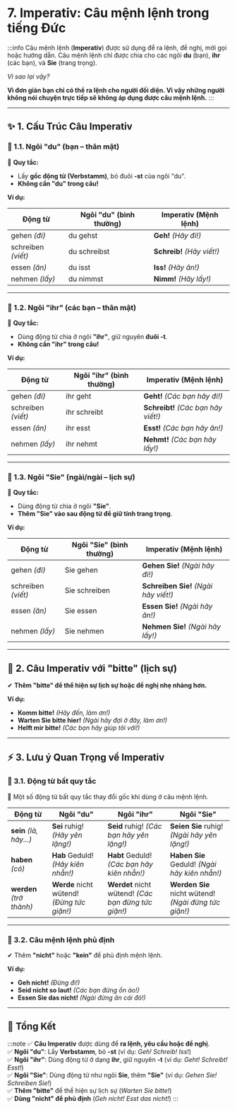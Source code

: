 # 7. Imperativ: Câu mệnh lệnh trong tiếng Đức
:::info
Câu mệnh lệnh (**Imperativ**) được sử dụng để ra lệnh, đề nghị, mời gọi hoặc hướng dẫn. Câu mệnh lệnh chỉ được chia cho các ngôi **du** (bạn), **ihr** (các bạn), và **Sie** (trang trọng).

*Vì sao lại vậy?*

**Vì đơn giản bạn chỉ có thể ra lệnh cho người đối diện. Vì vậy những người không nói chuyện trực tiếp sẽ không áp dụng được câu mệnh lệnh.**
:::

---
## **✨ 1. Cấu Trúc Câu Imperativ**

### **🔹 1.1. Ngôi "du" (bạn – thân mật)**

📌 **Quy tắc:**

- Lấy **gốc động từ (Verbstamm)**, bỏ đuôi **-st** của ngôi "du".
- **Không cần "du" trong câu!**

**Ví dụ:**

|**Động từ**|**Ngôi "du" (bình thường)**|**Imperativ (Mệnh lệnh)**|
|---|---|---|
|gehen _(đi)_|du gehst|**Geh!** _(Hãy đi!)_|
|schreiben _(viết)_|du schreibst|**Schreib!** _(Hãy viết!)_|
|essen _(ăn)_|du isst|**Iss!** _(Hãy ăn!)_|
|nehmen _(lấy)_|du nimmst|**Nimm!** _(Hãy lấy!)_|

---

### **🔹 1.2. Ngôi "ihr" (các bạn – thân mật)**

📌 **Quy tắc:**

- Dùng động từ chia ở ngôi **"ihr"**, giữ nguyên **đuôi -t**.
- **Không cần "ihr" trong câu!**

**Ví dụ:**

|**Động từ**|**Ngôi "ihr" (bình thường)**|**Imperativ (Mệnh lệnh)**|
|---|---|---|
|gehen _(đi)_|ihr geht|**Geht!** _(Các bạn hãy đi!)_|
|schreiben _(viết)_|ihr schreibt|**Schreibt!** _(Các bạn hãy viết!)_|
|essen _(ăn)_|ihr esst|**Esst!** _(Các bạn hãy ăn!)_|
|nehmen _(lấy)_|ihr nehmt|**Nehmt!** _(Các bạn hãy lấy!)_|

---

### **🔹 1.3. Ngôi "Sie" (ngài/ngài – lịch sự)**

📌 **Quy tắc:**

- Dùng động từ chia ở ngôi **"Sie"**.
- **Thêm "Sie" vào sau động từ để giữ tính trang trọng**.

**Ví dụ:**

|**Động từ**|**Ngôi "Sie" (bình thường)**|**Imperativ (Mệnh lệnh)**|
|---|---|---|
|gehen _(đi)_|Sie gehen|**Gehen Sie!** _(Ngài hãy đi!)_|
|schreiben _(viết)_|Sie schreiben|**Schreiben Sie!** _(Ngài hãy viết!)_|
|essen _(ăn)_|Sie essen|**Essen Sie!** _(Ngài hãy ăn!)_|
|nehmen _(lấy)_|Sie nehmen|**Nehmen Sie!** _(Ngài hãy lấy!)_|

---

## **💬 2. Câu Imperativ với "bitte" (lịch sự)**

✔ **Thêm "bitte" để thể hiện sự lịch sự hoặc đề nghị nhẹ nhàng hơn.**

**Ví dụ:**

- **Komm bitte!** _(Hãy đến, làm ơn!)_
- **Warten Sie bitte hier!** _(Ngài hãy đợi ở đây, làm ơn!)_
- **Helft mir bitte!** _(Các bạn hãy giúp tôi với!)_

---

## **⚡ 3. Lưu ý Quan Trọng về Imperativ**

### **🔸 3.1. Động từ bất quy tắc**

📌 Một số động từ bất quy tắc thay đổi gốc khi dùng ở câu mệnh lệnh.

|**Động từ**|**Ngôi "du"**|**Ngôi "ihr"**|**Ngôi "Sie"**|
|---|---|---|---|
|**sein** _(là, hãy...)_|**Sei** ruhig! _(Hãy yên lặng!)_|**Seid** ruhig! _(Các bạn hãy yên lặng!)_|**Seien Sie** ruhig! _(Ngài hãy yên lặng!)_|
|**haben** _(có)_|**Hab** Geduld! _(Hãy kiên nhẫn!)_|**Habt** Geduld! _(Các bạn hãy kiên nhẫn!)_|**Haben Sie** Geduld! _(Ngài hãy kiên nhẫn!)_|
|**werden** _(trở thành)_|**Werde** nicht wütend! _(Đừng tức giận!)_|**Werdet** nicht wütend! _(Các bạn đừng tức giận!)_|**Werden Sie** nicht wütend! _(Ngài đừng tức giận!)_|

---

### **🔸 3.2. Câu mệnh lệnh phủ định**

✔ Thêm **"nicht"** hoặc **"kein"** để phủ định mệnh lệnh.

**Ví dụ:**

- **Geh nicht!** _(Đừng đi!)_
- **Seid nicht so laut!** _(Các bạn đừng ồn ào!)_
- **Essen Sie das nicht!** _(Ngài đừng ăn cái đó!)_

---

## 🎯 **Tổng Kết**

:::note
✅ **Câu Imperativ** được dùng để **ra lệnh, yêu cầu hoặc đề nghị**.  
✅ **Ngôi "du"**: Lấy **Verbstamm**, bỏ **-st** (ví dụ: _Geh! Schreib! Iss!_)  
✅ **Ngôi "ihr"**: Dùng động từ ở dạng **ihr**, giữ nguyên **-t** (ví dụ: _Geht! Schreibt! Esst!_)  
✅ **Ngôi "Sie"**: Dùng động từ như ngôi **Sie**, thêm **"Sie"** (ví dụ: _Gehen Sie! Schreiben Sie!_)  
✅ **Thêm "bitte"** để thể hiện sự lịch sự (_Warten Sie bitte!_)  
✅ **Dùng "nicht" để phủ định** (_Geh nicht! Esst das nicht!_)
:::